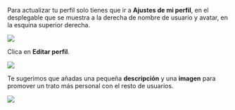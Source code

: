 Para actualizar tu perfil solo tienes que ir a **Ajustes de mi perfil**, en el desplegable que se muestra a la derecha de nombre de usuario y avatar, en la esquina superior derecha.

![](https://catedu.gitbooks.io/faq-aularagon/content/assets/seleccion-perfil.png)   

Clica en **Editar perfil**.

![](https://catedu.gitbooks.io/faq-aularagon/content/assets/acceso-edicion-perfil.png)

Te sugerimos que añadas una pequeña **descripción** y una **imagen** para promover un trato más personal con el resto de usuarios.

![](https://catedu.gitbooks.io/faq-aularagon/content/assets/avatar.png)

